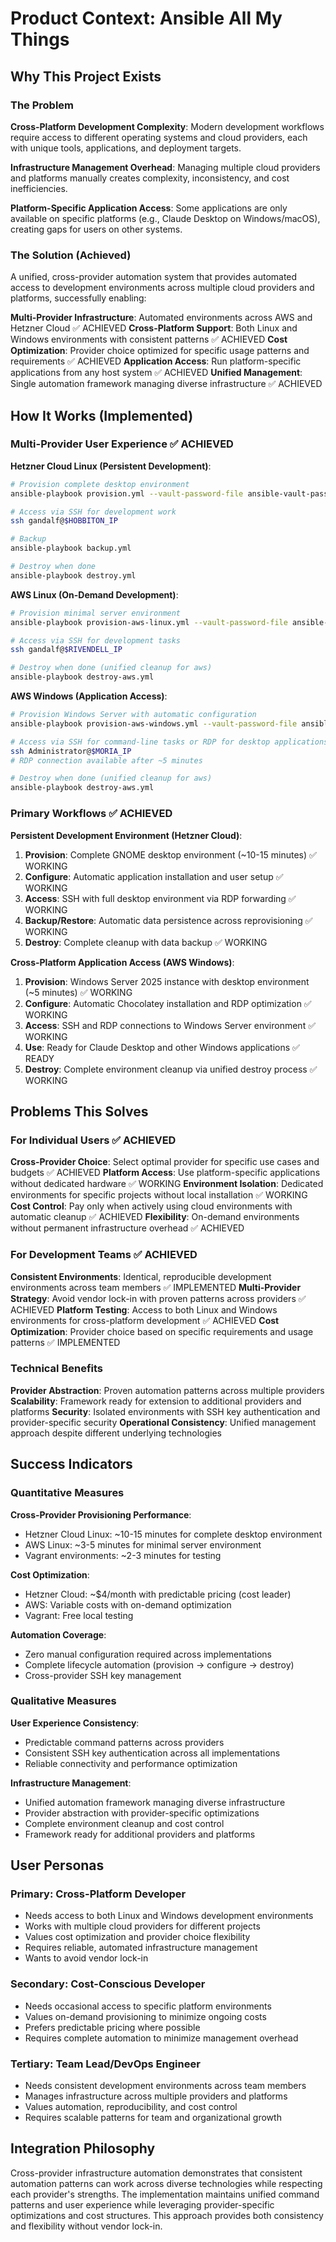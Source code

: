 # Product Context: Ansible All My Things

## Why This Project Exists

### The Problem
**Cross-Platform Development Complexity**: Modern development workflows require access to different operating systems and cloud providers, each with unique tools, applications, and deployment targets.

**Infrastructure Management Overhead**: Managing multiple cloud providers and platforms manually creates complexity, inconsistency, and cost inefficiencies.

**Platform-Specific Application Access**: Some applications are only available on specific platforms (e.g., Claude Desktop on Windows/macOS), creating gaps for users on other systems.

### The Solution (Achieved)
A unified, cross-provider automation system that provides automated access to development environments across multiple cloud providers and platforms, successfully enabling:

**Multi-Provider Infrastructure**: Automated environments across AWS and Hetzner Cloud ✅ ACHIEVED
**Cross-Platform Support**: Both Linux and Windows environments with consistent patterns ✅ ACHIEVED
**Cost Optimization**: Provider choice optimized for specific usage patterns and requirements ✅ ACHIEVED
**Application Access**: Run platform-specific applications from any host system ✅ ACHIEVED
**Unified Management**: Single automation framework managing diverse infrastructure ✅ ACHIEVED

## How It Works (Implemented)

### Multi-Provider User Experience ✅ ACHIEVED

**Hetzner Cloud Linux (Persistent Development)**:
```bash
# Provision complete desktop environment
ansible-playbook provision.yml --vault-password-file ansible-vault-password.txt

# Access via SSH for development work
ssh gandalf@$HOBBITON_IP

# Backup
ansible-playbook backup.yml

# Destroy when done
ansible-playbook destroy.yml
```

**AWS Linux (On-Demand Development)**:
```bash
# Provision minimal server environment  
ansible-playbook provision-aws-linux.yml --vault-password-file ansible-vault-password.txt

# Access via SSH for development tasks
ssh gandalf@$RIVENDELL_IP

# Destroy when done (unified cleanup for aws)
ansible-playbook destroy-aws.yml
```

**AWS Windows (Application Access)**:
```bash
# Provision Windows Server with automatic configuration
ansible-playbook provision-aws-windows.yml --vault-password-file ansible-vault-password.txt

# Access via SSH for command-line tasks or RDP for desktop applications
ssh Administrator@$MORIA_IP
# RDP connection available after ~5 minutes

# Destroy when done (unified cleanup for aws)
ansible-playbook destroy-aws.yml
```

### Primary Workflows ✅ ACHIEVED

**Persistent Development Environment (Hetzner Cloud)**:
1. **Provision**: Complete GNOME desktop environment (~10-15 minutes) ✅ WORKING
2. **Configure**: Automatic application installation and user setup ✅ WORKING  
3. **Access**: SSH with full desktop environment via RDP forwarding ✅ WORKING
4. **Backup/Restore**: Automatic data persistence across reprovisioning ✅ WORKING
5. **Destroy**: Complete cleanup with data backup ✅ WORKING

**Cross-Platform Application Access (AWS Windows)**:
1. **Provision**: Windows Server 2025 instance with desktop environment (~5 minutes) ✅ WORKING
2. **Configure**: Automatic Chocolatey installation and RDP optimization ✅ WORKING
3. **Access**: SSH and RDP connections to Windows Server environment ✅ WORKING
4. **Use**: Ready for Claude Desktop and other Windows applications ✅ READY
5. **Destroy**: Complete environment cleanup via unified destroy process ✅ WORKING

## Problems This Solves

### For Individual Users ✅ ACHIEVED
**Cross-Provider Choice**: Select optimal provider for specific use cases and budgets ✅ ACHIEVED
**Platform Access**: Use platform-specific applications without dedicated hardware ✅ WORKING
**Environment Isolation**: Dedicated environments for specific projects without local installation ✅ WORKING
**Cost Control**: Pay only when actively using cloud environments with automatic cleanup ✅ ACHIEVED
**Flexibility**: On-demand environments without permanent infrastructure overhead ✅ ACHIEVED

### For Development Teams ✅ ACHIEVED
**Consistent Environments**: Identical, reproducible development environments across team members ✅ IMPLEMENTED
**Multi-Provider Strategy**: Avoid vendor lock-in with proven patterns across providers ✅ ACHIEVED
**Platform Testing**: Access to both Linux and Windows environments for cross-platform development ✅ ACHIEVED
**Cost Optimization**: Provider choice based on specific requirements and usage patterns ✅ IMPLEMENTED

### Technical Benefits
**Provider Abstraction**: Proven automation patterns across multiple providers
**Scalability**: Framework ready for extension to additional providers and platforms
**Security**: Isolated environments with SSH key authentication and provider-specific security
**Operational Consistency**: Unified management approach despite different underlying technologies

## Success Indicators

### Quantitative Measures
**Cross-Provider Provisioning Performance**:
- Hetzner Cloud Linux: ~10-15 minutes for complete desktop environment
- AWS Linux: ~3-5 minutes for minimal server environment
- Vagrant environments: ~2-3 minutes for testing

**Cost Optimization**:
- Hetzner Cloud: ~$4/month with predictable pricing (cost leader)
- AWS: Variable costs with on-demand optimization
- Vagrant: Free local testing

**Automation Coverage**:
- Zero manual configuration required across implementations
- Complete lifecycle automation (provision → configure → destroy)
- Cross-provider SSH key management

### Qualitative Measures
**User Experience Consistency**:
- Predictable command patterns across providers
- Consistent SSH key authentication across all implementations
- Reliable connectivity and performance optimization

**Infrastructure Management**:
- Unified automation framework managing diverse infrastructure
- Provider abstraction with provider-specific optimizations
- Complete environment cleanup and cost control
- Framework ready for additional providers and platforms

## User Personas

### Primary: Cross-Platform Developer
- Needs access to both Linux and Windows development environments
- Works with multiple cloud providers for different projects
- Values cost optimization and provider choice flexibility
- Requires reliable, automated infrastructure management
- Wants to avoid vendor lock-in

### Secondary: Cost-Conscious Developer  
- Needs occasional access to specific platform environments
- Values on-demand provisioning to minimize ongoing costs
- Prefers predictable pricing where possible
- Requires complete automation to minimize management overhead

### Tertiary: Team Lead/DevOps Engineer
- Needs consistent development environments across team members  
- Manages infrastructure across multiple providers and platforms
- Values automation, reproducibility, and cost control
- Requires scalable patterns for team and organizational growth

## Integration Philosophy
Cross-provider infrastructure automation demonstrates that consistent automation patterns can work across diverse technologies while respecting each provider's strengths. The implementation maintains unified command patterns and user experience while leveraging provider-specific optimizations and cost structures. This approach provides both consistency and flexibility without vendor lock-in.
